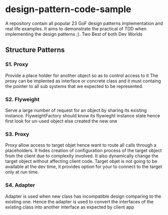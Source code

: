 # design-pattern-code-sample
A repository contain all popular 23 GoF design patterns implementation and real life examples. It aims to demonstrate the practical of TDD when implementing the design patterns ;). Two Best of both Dev Worlds 

## Structure Patterns
### S1. Proxy 
Provide a place holder for another object so as to control access to it 
The proxy can be implented as interface or concrete class and it must containg the pointer to all sub systems that we expected to be represented. 

### S2. Flyweight
Serve a large number of request for an object by sharing its existing instance. 
FlyweightFactory should know its flywieght instance state hence first look for un-used object else created the new one

### S3. Proxy
Proxy allow access to target objet hence want to route all calls through a placeholders. It hides creation of configuration process of the target object from the client due to complexity involved. It also dynamically change the target object without affecting client code. Target objet is not going to be available at the dev time, it provides option for your to connect to the target only at run time. 

### S4. Adapter
Adapter is used when new class has incompatible design comparing to the existing one. Hence the adapter is used to convert the interfaces of the existing class into another interface as expected by client app
